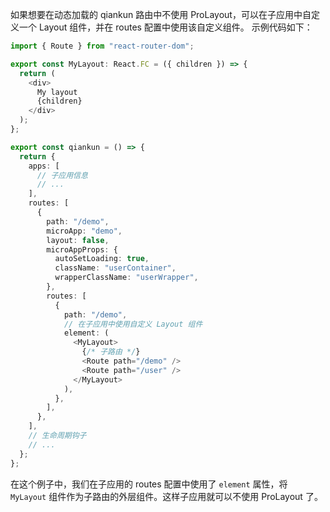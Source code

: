 如果想要在动态加载的 qiankun 路由中不使用 ProLayout，可以在子应用中自定义一个 Layout 组件，并在 routes 配置中使用该自定义组件。
示例代码如下：

```typescript
import { Route } from "react-router-dom";

export const MyLayout: React.FC = ({ children }) => {
  return (
    <div>
      My layout
      {children}
    </div>
  );
};

export const qiankun = () => {
  return {
    apps: [
      // 子应用信息
      // ...
    ],
    routes: [
      {
        path: "/demo",
        microApp: "demo",
        layout: false,
        microAppProps: {
          autoSetLoading: true,
          className: "userContainer",
          wrapperClassName: "userWrapper",
        },
        routes: [
          {
            path: "/demo",
            // 在子应用中使用自定义 Layout 组件
            element: (
              <MyLayout>
                {/* 子路由 */}
                <Route path="/demo" />
                <Route path="/user" />
              </MyLayout>
            ),
          },
        ],
      },
    ],
    // 生命周期钩子
    // ...
  };
};
```

在这个例子中，我们在子应用的 routes 配置中使用了 `element` 属性，将 `MyLayout` 组件作为子路由的外层组件。这样子应用就可以不使用 ProLayout 了。
